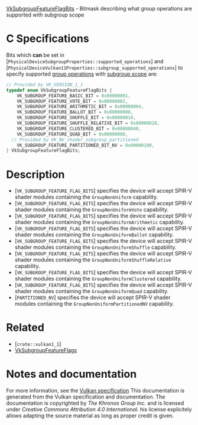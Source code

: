 [VkSubgroupFeatureFlagBits](https://www.khronos.org/registry/vulkan/specs/1.3-extensions/man/html/VkSubgroupFeatureFlagBits.html) - Bitmask describing what group operations are supported with subgroup scope

# C Specifications
Bits which  **can**  be set in
[`PhysicalDeviceSubgroupProperties::supported_operations`]
and
[`PhysicalDeviceVulkan11Properties::subgroup_supported_operations`]
to specify supported [group operations](https://www.khronos.org/registry/vulkan/specs/1.3-extensions/html/vkspec.html#shaders-group-operations) with
[subgroup scope](https://www.khronos.org/registry/vulkan/specs/1.3-extensions/html/vkspec.html#shaders-scope-subgroup) are:
```c
// Provided by VK_VERSION_1_1
typedef enum VkSubgroupFeatureFlagBits {
    VK_SUBGROUP_FEATURE_BASIC_BIT = 0x00000001,
    VK_SUBGROUP_FEATURE_VOTE_BIT = 0x00000002,
    VK_SUBGROUP_FEATURE_ARITHMETIC_BIT = 0x00000004,
    VK_SUBGROUP_FEATURE_BALLOT_BIT = 0x00000008,
    VK_SUBGROUP_FEATURE_SHUFFLE_BIT = 0x00000010,
    VK_SUBGROUP_FEATURE_SHUFFLE_RELATIVE_BIT = 0x00000020,
    VK_SUBGROUP_FEATURE_CLUSTERED_BIT = 0x00000040,
    VK_SUBGROUP_FEATURE_QUAD_BIT = 0x00000080,
  // Provided by VK_NV_shader_subgroup_partitioned
    VK_SUBGROUP_FEATURE_PARTITIONED_BIT_NV = 0x00000100,
} VkSubgroupFeatureFlagBits;
```

# Description
- [`VK_SUBGROUP_FEATURE_FLAG_BITS`] specifies the device will accept SPIR-V shader modules containing the `GroupNonUniform` capability.
- [`VK_SUBGROUP_FEATURE_FLAG_BITS`] specifies the device will accept SPIR-V shader modules containing the `GroupNonUniformVote` capability.
- [`VK_SUBGROUP_FEATURE_FLAG_BITS`] specifies the device will accept SPIR-V shader modules containing the `GroupNonUniformArithmetic` capability.
- [`VK_SUBGROUP_FEATURE_FLAG_BITS`] specifies the device will accept SPIR-V shader modules containing the `GroupNonUniformBallot` capability.
- [`VK_SUBGROUP_FEATURE_FLAG_BITS`] specifies the device will accept SPIR-V shader modules containing the `GroupNonUniformShuffle` capability.
- [`VK_SUBGROUP_FEATURE_FLAG_BITS`] specifies the device will accept SPIR-V shader modules containing the `GroupNonUniformShuffleRelative` capability.
- [`VK_SUBGROUP_FEATURE_FLAG_BITS`] specifies the device will accept SPIR-V shader modules containing the `GroupNonUniformClustered` capability.
- [`VK_SUBGROUP_FEATURE_FLAG_BITS`] specifies the device will accept SPIR-V shader modules containing the `GroupNonUniformQuad` capability.
- [`PARTITIONED_NV`] specifies the device will accept SPIR-V shader modules containing the `GroupNonUniformPartitionedNV` capability.

# Related
- [`crate::vulkan1_1`]
- [VkSubgroupFeatureFlags]()

# Notes and documentation
For more information, see the [Vulkan specification](https://www.khronos.org/registry/vulkan/specs/1.3-extensions/html/vkspec.html)
This documentation is generated from the Vulkan specification and documentation.
The documentation is copyrighted by *The Khronos Group Inc.* and is licensed under *Creative Commons Attribution 4.0 International*.
his license explicitely allows adapting the source material as long as proper credit is given.
        